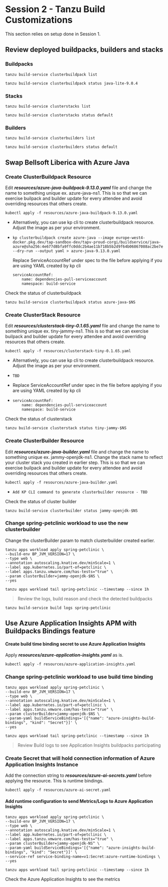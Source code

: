 # Session 2 - Tanzu Build Customizations
This section relies on setup done in Session 1. 

## Review deployed buildpacks, builders and stacks
### Buildpacks
```shell
tanzu build-service clusterbuildpack list
```
```shell
tanzu build-service clusterbuildpack status java-lite-9.0.4
```
### Stacks
```shell
tanzu build-service clusterstacks list
```
```shell
tanzu build-service clusterstacks status default
```
### Builders  
```shell
tanzu build-service clusterbuilders list
```
```shell
tanzu build-service clusterbuilders status default
```
## Swap Bellsoft Liberica with Azure Java
### Create ClusterBuildpack Resource
Edit ***resources/azure-java-buildpack-9.13.0.yaml*** file and change the name to something unique ex. azure-java-ns1. This is so that we can exercise builpack and builder update for every attendee and avoid overriding resources that others create.
```shell
kubectl apply -f resources/azure-java-buildpack-9.13.0.yaml
```
* Alternatively, you can use kp cli to create clusterbuildpack resource. Adjust the image as per your environment. 
* ```shell
  kp clusterbuildpack create azure-java --image europe-west4-docker.pkg.dev/tap-sandbox-dev/tapv-proud-corgi/buildservice/java-azure@sha256:4e677d8bfa9ffc0ddc2b4ae11b718b5b2d9f64b06867088ac2be7ed6708ef80d  --dry-run --output yaml > azure-java-9.13.0.yaml
  ```
  Replace ServiceAccountRef under spec to the file before applying if you are using YAML created by kp cli
  ``````shell
  serviceAccountRef:
      name: dependencies-pull-serviceaccount
      namespace: build-service
  ``````
Check the status of clusterbuildpack
``````shell
tanzu build-service clusterbuildpack status azure-java-$NS
``````
### Create ClusterStack Resource
Edit ***resources/clusterstack-tiny-0.1.65.yaml*** file and change the name to something unique ex. tiny-jammy-ns1. This is so that we can exercise builpack and builder update for every attendee and avoid overriding resources that others create.
```shell
kubectl apply -f resources/clusterstack-tiny-0.1.65.yaml
```
* Alternatively, you can use kp cli to create clusterbuildpack resource. Adjust the image as per your environment. 
* ```shell
  TBD
  ```
* Replace ServiceAccountRef under spec in the file before applying if you are using YAML created by kp cli
* ``````shell
  serviceAccountRef:
      name: dependencies-pull-serviceaccount
      namespace: build-service
  ``````
Check the status of clusterstack
``````shell
tanzu build-service clusterstack status tiny-jammy-$NS
``````
### Create ClusterBuilder Resource
Edit ***resources/azure-java-builder.yaml*** file and change the name to something unique ex. jammy-openjdk-ns1. Change the stack name to reflect your cluster stack you created in earlier step. This is so that we can exercise builpack and builder update for every attendee and avoid overriding resources that others create.
```shell
kubectl apply -f resources/azure-java-builder.yaml
```
* ``````shell
  Add KP CLI command to generate clusterbuilder resource - TBD
  ``````
Check the status of cluster builder
``````shell
tanzu build-service clusterbuilder status jammy-openjdk-$NS
``````
### Change spring-petclinic workload to use the new clusterbuilder
Change the clusterBuilder param to match clusterbuilder created earlier.
```shell
tanzu apps workload apply spring-petclinic \
--build-env BP_JVM_VERSION=17 \
--type web \
--annotation autoscaling.knative.dev/minScale=1 \
--label app.kubernetes.io/part-of=petclinic \
--label apps.tanzu.vmware.com/has-tests="true" \
--param clusterBuilder=jammy-openjdk-$NS \
--yes
```
```shell
tanzu apps workload tail spring-petclinic --timestamp --since 1h
```
> Review the logs, build reason and check the detected buildpacks
``````shell
tanzu build-service build logs spring-petclinic
``````
## Use Azure Application Insights APM with Buildpacks Bindings feature
#### Create build time binding secret to use Azure Application Insights
Apply ***resources/azure-application-insights.yaml*** as is.
```shell
kubectl apply -f resources/azure-application-insights.yaml
```
### Change spring-petclinic workload to use build time binding
```shell
tanzu apps workload apply spring-petclinic \
--build-env BP_JVM_VERSION=17 \
--type web \
--annotation autoscaling.knative.dev/minScale=1 \
--label app.kubernetes.io/part-of=petclinic \
--label apps.tanzu.vmware.com/has-tests="true" \
--param clusterBuilder=jammy-openjdk-$NS \
--param-yaml buildServiceBindings='[{"name": "azure-insights-build-bindings", "kind": "Secret"}]' \
--yes
```
```shell
tanzu apps workload tail spring-petclinic --timestamp --since 1h
```
  > Review Build logs to see Application Insights buildpacks participating
### Create Secret that will hold connection information of Azure Application Insights Instance
Add the connection string to ***resources/azure-ai-secrets.yaml*** before applying the resource. This is runtime bindings.
```shell
kubectl apply -f resources/azure-ai-secret.yaml
```
#### Add runtime configuration to send Metrics/Logs to Azure Application Insights
```shell
tanzu apps workload apply spring-petclinic \
--build-env BP_JVM_VERSION=17 \
--type web \
--annotation autoscaling.knative.dev/minScale=1 \
--label app.kubernetes.io/part-of=petclinic \
--label apps.tanzu.vmware.com/has-tests="true" \
--param clusterBuilder=jammy-openjdk-NS^ \
--param-yaml buildServiceBindings='[{"name": "azure-insights-build-bindings", "kind": "Secret"}]' \
--service-ref service-binding-name=v1:Secret:azure-runtime-bindings \
--yes
```
```shell
tanzu apps workload tail spring-petclinic --timestamp --since 1h
```
Check the Azure Application Insights to see the metrics
